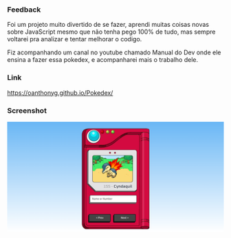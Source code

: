 ### Feedback ###

Foi um projeto muito divertido de se fazer, aprendi muitas coisas novas sobre JavaScript mesmo que não tenha pego 100% de tudo, mas sempre voltarei pra analizar e tentar melhorar o codigo.

Fiz acompanhando um canal no youtube chamado Manual do Dev onde ele ensina a fazer essa pokedex,
e acompanharei mais o trabalho dele.

### Link 
https://oanthonyg.github.io/Pokedex/

### Screenshot

![](./FireShot%20Capture%20-%20Pokedex.png)
